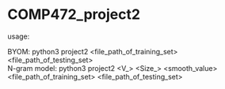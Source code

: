 # COMP472_project2

usage:  

BYOM: python3 project2 <file_path_of_training_set> <file_path_of_testing_set>  
N-gram model: python3 project2 <V_> <Size_> <smooth_value> <file_path_of_training_set> <file_path_of_testing_set>

